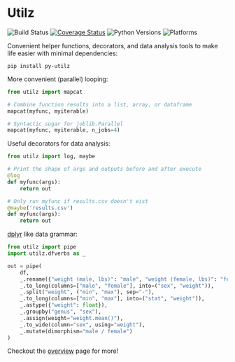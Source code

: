 # Utilz
![Build Status](https://github.com/ejolly/utilz/workflows/Utilz/badge.svg)
[![Coverage Status](https://coveralls.io/repos/github/ejolly/utilz/badge.svg?branch=master)](https://coveralls.io/github/ejolly/utilz?branch=master)
![Python Versions](https://img.shields.io/badge/python-3.7%20%7C%203.8%20%7C%203.9-blue)
![Platforms](https://img.shields.io/badge/platform-linux%20%7C%20osx%20%7C%20win-blue)

Convenient helper functions, decorators, and data analysis tools to make life easier with minimal dependencies:

`pip install py-utilz` 

More convenient (parallel) looping:

```python
from utilz import mapcat

# Combine function results into a list, array, or dataframe
mapcat(myfunc, myiterable) 

# Syntactic sugar for joblib.Parallel
mapcat(myfunc, myiterable, n_jobs=4)
```

Useful decorators for data analysis:

```python
from utilz import log, maybe

# Print the shape of args and outputs before and after execute
@log
def myfunc(args):
    return out

# Only run myfunc if results.csv doesn't eist
@maybe('results.csv')
def myfunc(args):
    return out
```

[dplyr](https://dplyr.tidyverse.org/) like data grammar:


```python
from utilz import pipe
import utilz.dfverbs as _

out = pipe(
    df,
    _.rename({"weight (male, lbs)": "male", "weight (female, lbs)": "female"}),
    _.to_long(columns=["male", "female"], into=("sex", "weight")),
    _.split("weight", ("min", "max"), sep="-"),
    _.to_long(columns=["min", "max"], into=("stat", "weight")),
    _.astype({"weight": float}),
    _.groupby("genus", "sex"),
    _.assign(weight="weight.mean()"),
    _.to_wide(column="sex", using="weight"),
    _.mutate(dimorphism="male / female")
)
```

Checkout the [overview](intro.ipynb) page for more!